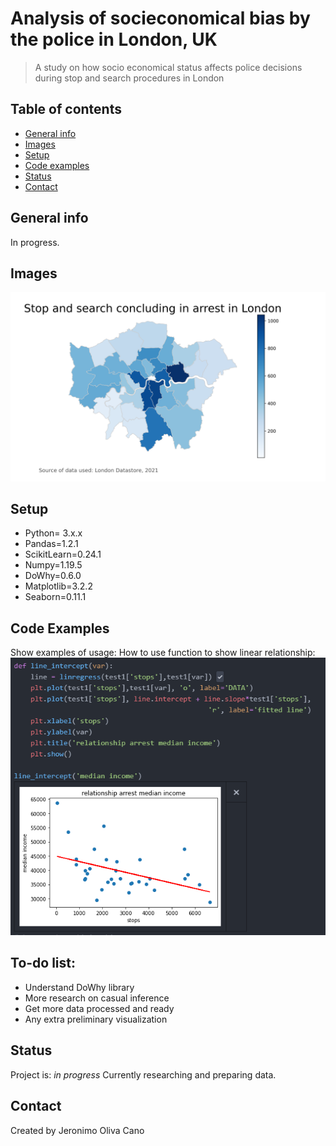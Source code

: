 # Analysis of socieconomical bias by the police in London, UK
> A study on how socio economical status affects police decisions during stop and search procedures in London

## Table of contents
* [General info](#general-info)
* [Images](#screenshots)
* [Setup](#setup)
* [Code examples](#code-examples)
* [Status](#status)
* [Contact](#contact)

## General info
In progress.

## Images
![Examples](./chloropleth/arrests.png)

## Setup
* Python= 3.x.x
* Pandas=1.2.1
* ScikitLearn=0.24.1
* Numpy=1.19.5
* DoWhy=0.6.0
* Matplotlib=3.2.2
* Seaborn=0.11.1

## Code Examples
Show examples of usage:
How to use function to show linear relationship:
![linear](./examples/linreg_example.PNG)

## To-do list:
* Understand DoWhy library
* More research on casual inference
* Get more data processed and ready
* Any extra preliminary visualization

## Status
Project is: _in progress_
Currently researching and preparing data.


## Contact
Created by Jeronimo Oliva Cano
